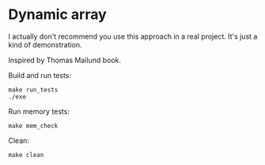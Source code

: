 # Dynamic array

I actually don't recommend you use this approach in a real project.
It's just a kind of demonstration.

Inspired by Thomas Mailund book.

Build and run tests:
```
make run_tests
./exe
```
Run memory tests:
```
make mem_check
```
Clean:
```
make clean
```

